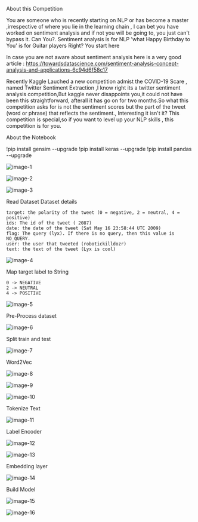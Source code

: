 About this Competition

You are someone who is recently starting on NLP or has become a master ,irrespective of where you lie in the learning chain , I can bet you have worked on sentiment analysis and if not you will be going to, you just can't bypass it. Can You?. Sentiment analysis is for NLP 'what Happy Birthday to You' is for Guitar players Right? You start here

In case you are not aware about sentiment analysis here is a very good article : https://towardsdatascience.com/sentiment-analysis-concept-analysis-and-applications-6c94d6f58c17

Recently Kaggle Lauched a new competition admist the COVID-19 Scare , named Twitter Sentiment Extraction ,I know right its a twitter sentiment analysis competition,But kaggle never disappoints you,it could not have been this straightforward, afterall it has go on for two months.So what this competition asks for is not the sentiment scores but the part of the tweet (word or phrase) that reflects the sentiment., Interesting it isn't it? This competition is special,so if you want to level up your NLP skills , this competition is for you.

About the Notebook

!pip install gensim --upgrade
!pip install keras --upgrade
!pip install pandas --upgrade

![image-1](https://github.com/hemangikinger/Twitter-Sentiment-Analysis/blob/master/image-1.png)

![image-2](https://github.com/hemangikinger/Twitter-Sentiment-Analysis/blob/master/image-2.png)

![image-3](https://github.com/hemangikinger/Twitter-Sentiment-Analysis/blob/master/image-3.png)


Read Dataset
Dataset details

    target: the polarity of the tweet (0 = negative, 2 = neutral, 4 = positive)
    ids: The id of the tweet ( 2087)
    date: the date of the tweet (Sat May 16 23:58:44 UTC 2009)
    flag: The query (lyx). If there is no query, then this value is NO_QUERY.
    user: the user that tweeted (robotickilldozr)
    text: the text of the tweet (Lyx is cool)

![image-4](https://github.com/hemangikinger/Twitter-Sentiment-Analysis/blob/master/image-4.png)


Map target label to String

    0 -> NEGATIVE
    2 -> NEUTRAL
    4 -> POSITIVE

![image-5](https://github.com/hemangikinger/Twitter-Sentiment-Analysis/blob/master/image-5.png)

Pre-Process dataset

![image-6](https://github.com/hemangikinger/Twitter-Sentiment-Analysis/blob/master/image-6.png)

Split train and test

![image-7](https://github.com/hemangikinger/Twitter-Sentiment-Analysis/blob/master/image-7.png)

Word2Vec

![image-8](https://github.com/hemangikinger/Twitter-Sentiment-Analysis/blob/master/image-8.png)

![image-9](https://github.com/hemangikinger/Twitter-Sentiment-Analysis/blob/master/image-9.png)

![image-10](https://github.com/hemangikinger/Twitter-Sentiment-Analysis/blob/master/image-10.png)

Tokenize Text

![image-11](https://github.com/hemangikinger/Twitter-Sentiment-Analysis/blob/master/image-11.png)

Label Encoder

![image-12](https://github.com/hemangikinger/Twitter-Sentiment-Analysis/blob/master/image-12.png)

![image-13](https://github.com/hemangikinger/Twitter-Sentiment-Analysis/blob/master/image-13.png)

Embedding layer

![image-14](https://github.com/hemangikinger/Twitter-Sentiment-Analysis/blob/master/image-14.png)

Build Model

![image-15](https://github.com/hemangikinger/Twitter-Sentiment-Analysis/blob/master/image-15.png)

![image-16](https://github.com/hemangikinger/Twitter-Sentiment-Analysis/blob/master/image-16.png)


